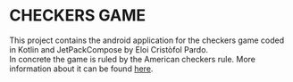 # CHECKERS GAME
This project contains the android application for the checkers game coded in Kotlin and JetPackCompose 
by Eloi Cristòfol Pardo.  
In concrete the game is ruled by the American checkers rule. More information about it can be 
found [here](http://checkers.online/magazine/game/american-checkers-rules). 